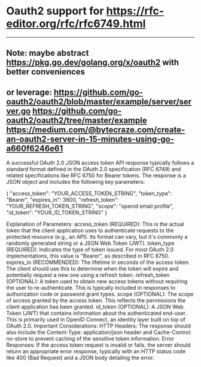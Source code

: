 # Oauth2 support for https://rfc-editor.org/rfc/rfc6749.html
----
Note: maybe abstract https://pkg.go.dev/golang.org/x/oauth2 with better conveniences
----
or leverage: https://github.com/go-oauth2/oauth2/blob/master/example/server/server.go
https://github.com/go-oauth2/oauth2/tree/master/example
https://medium.com/@bytecraze.com/create-an-oauth2-server-in-15-minutes-using-go-a660f6246e61
----

A successful OAuth 2.0 JSON access token API response typically follows a standard format defined in the OAuth 2.0 specification (RFC 6749) and related specifications like RFC 6750 for Bearer tokens. The response is a JSON object and includes the following key parameters:

{
  "access_token": "YOUR_ACCESS_TOKEN_STRING",
  "token_type": "Bearer",
  "expires_in": 3600,
  "refresh_token": "YOUR_REFRESH_TOKEN_STRING", 
  "scope": "openid email profile",
  "id_token": "YOUR_ID_TOKEN_STRING" 
}

Explanation of Parameters:
access_token (REQUIRED):
This is the actual token that the client application uses to authenticate requests to the protected resource (e.g., an API). Its format can vary, but it's commonly a randomly generated string or a JSON Web Token (JWT).
token_type (REQUIRED):
Indicates the type of token issued. For most OAuth 2.0 implementations, this value is "Bearer", as described in RFC 6750.
expires_in (RECOMMENDED):
The lifetime in seconds of the access token. The client should use this to determine when the token will expire and potentially request a new one using a refresh token.
refresh_token (OPTIONAL):
A token used to obtain new access tokens without requiring the user to re-authenticate. This is typically included in responses to authorization code or password grant types.
scope (OPTIONAL):
The scope of access granted by the access token. This reflects the permissions the client application has been granted.
id_token (OPTIONAL):
A JSON Web Token (JWT) that contains information about the authenticated end-user. This is primarily used in OpenID Connect, an identity layer built on top of OAuth 2.0.
Important Considerations:
HTTP Headers:
The response should also include the Content-Type: application/json header and Cache-Control: no-store to prevent caching of the sensitive token information.
Error Responses:
If the access token request is invalid or fails, the server should return an appropriate error response, typically with an HTTP status code like 400 (Bad Request) and a JSON body detailing the error.
